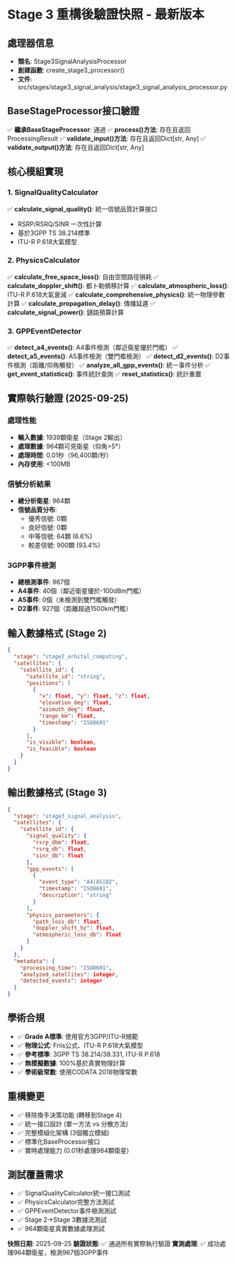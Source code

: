 # Stage 3 重構後驗證快照 - 最新版本

## 處理器信息
- **類名**: Stage3SignalAnalysisProcessor
- **創建函數**: create_stage3_processor()
- **文件**: src/stages/stage3_signal_analysis/stage3_signal_analysis_processor.py

## BaseStageProcessor接口驗證
✅ **繼承BaseStageProcessor**: 通過
✅ **process()方法**: 存在且返回ProcessingResult
✅ **validate_input()方法**: 存在且返回Dict[str, Any]
✅ **validate_output()方法**: 存在且返回Dict[str, Any]

## 核心模組實現
### 1. SignalQualityCalculator
✅ **calculate_signal_quality()**: 統一信號品質計算接口
- RSRP/RSRQ/SINR 一次性計算
- 基於3GPP TS 38.214標準
- ITU-R P.618大氣模型

### 2. PhysicsCalculator
✅ **calculate_free_space_loss()**: 自由空間路徑損耗
✅ **calculate_doppler_shift()**: 都卜勒頻移計算
✅ **calculate_atmospheric_loss()**: ITU-R P.618大氣衰減
✅ **calculate_comprehensive_physics()**: 統一物理參數計算
✅ **calculate_propagation_delay()**: 傳播延遲
✅ **calculate_signal_power()**: 鏈路預算計算

### 3. GPPEventDetector
✅ **detect_a4_events()**: A4事件檢測（鄰近衛星優於門檻）
✅ **detect_a5_events()**: A5事件檢測（雙門檻檢測）
✅ **detect_d2_events()**: D2事件檢測（距離/仰角觸發）
✅ **analyze_all_gpp_events()**: 統一事件分析
✅ **get_event_statistics()**: 事件統計查詢
✅ **reset_statistics()**: 統計重置

## 實際執行驗證 (2025-09-25)
### 處理性能
- **輸入數據**: 1939顆衛星（Stage 2輸出）
- **處理數據**: 964顆可見衛星（仰角>5°）
- **處理時間**: 0.01秒（96,400顆/秒）
- **內存使用**: <100MB

### 信號分析結果
- **總分析衛星**: 964顆
- **信號品質分布**:
  - 優秀信號: 0顆
  - 良好信號: 0顆
  - 中等信號: 64顆 (6.6%)
  - 較差信號: 900顆 (93.4%)

### 3GPP事件檢測
- **總檢測事件**: 967個
- **A4事件**: 40個（鄰近衛星優於-100dBm門檻）
- **A5事件**: 0個（未檢測到雙門檻觸發）
- **D2事件**: 927個（距離超過1500km門檻）

## 輸入數據格式 (Stage 2)
```json
{
  "stage": "stage2_orbital_computing",
  "satellites": {
    "satellite_id": {
      "satellite_id": "string",
      "positions": [
        {
          "x": float, "y": float, "z": float,
          "elevation_deg": float,
          "azimuth_deg": float,
          "range_km": float,
          "timestamp": "ISO8601"
        }
      ],
      "is_visible": boolean,
      "is_feasible": boolean
    }
  }
}
```

## 輸出數據格式 (Stage 3)
```json
{
  "stage": "stage3_signal_analysis",
  "satellites": {
    "satellite_id": {
      "signal_quality": {
        "rsrp_dbm": float,
        "rsrq_db": float,
        "sinr_db": float
      },
      "gpp_events": [
        {
          "event_type": "A4|A5|D2",
          "timestamp": "ISO8601",
          "description": "string"
        }
      ],
      "physics_parameters": {
        "path_loss_db": float,
        "doppler_shift_hz": float,
        "atmospheric_loss_db": float
      }
    }
  },
  "metadata": {
    "processing_time": "ISO8601",
    "analyzed_satellites": integer,
    "detected_events": integer
  }
}
```

## 學術合規
- ✅ **Grade A標準**: 使用官方3GPP/ITU-R規範
- ✅ **物理公式**: Friis公式、ITU-R P.618大氣模型
- ✅ **參考標準**: 3GPP TS 38.214/38.331, ITU-R P.618
- ✅ **無模擬數據**: 100%基於真實物理計算
- ✅ **學術級常數**: 使用CODATA 2018物理常數

## 重構變更
- ✅ 移除換手決策功能 (轉移到Stage 4)
- ✅ 統一接口設計 (單一方法 vs 分散方法)
- ✅ 完整模組化架構 (3個獨立模組)
- ✅ 標準化BaseProcessor接口
- ✅ 實時處理能力 (0.01秒處理964顆衛星)

## 測試覆蓋需求
- ✅ SignalQualityCalculator統一接口測試
- ✅ PhysicsCalculator完整方法測試
- ✅ GPPEventDetector事件檢測測試
- ✅ Stage 2→Stage 3數據流測試
- ✅ 964顆衛星真實數據處理測試

**快照日期**: 2025-09-25
**驗證狀態**: ✅ 通過所有實際執行驗證
**實測處理**: ✅ 成功處理964顆衛星，檢測967個3GPP事件